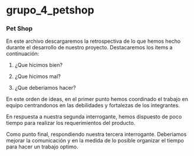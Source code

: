 # grupo_4_petshop
 
### Pet Shop

En este archivo descargaremos la retrospectiva de lo que hemos hecho durante el desarrollo de nuestro proyecto. Destacaremos los items a continuación:

1. ¿Que hicimos bien?

2. ¿Que hicimos mal?

3. ¿Que deberiamos hacer?

En este orden de ideas, en el primer punto hemos coordinado el trabajo en equipo centrandonos en las debilidades y fortalezas de los integrantes.

En respuesta a nuestra segunda interrogante, hemos dispuesto de poco tiempo para realizar los requerimientos del producto.

Como punto final, respondiendo nuestra tercera interrogante. Deberiamos mejorar la comunicación y en la medida de lo posible organizar el tiempo para hacer un trabajo optimo.
